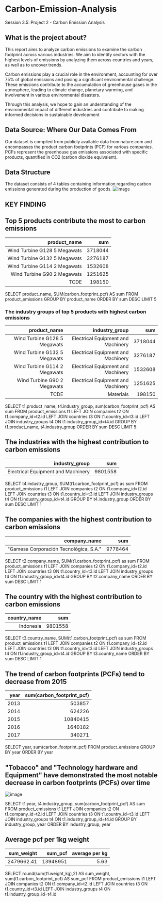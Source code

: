# Carbon-Emission-Analysis
Session 3.5: Project 2 - Carbon Emission Analysis
## What is the project about?
This report aims to analyze carbon emissions to examine the carbon footprint across various industries. We aim to identify sectors with the highest levels of emissions by analyzing them across countries and years, as well as to uncover trends.

Carbon emissions play a crucial role in the environment, accounting for over 75% of global emissions and posing a significant environmental challenge. These emissions contribute to the accumulation of greenhouse gases in the atmosphere, leading to climate change, planetary warming, and involvement in various environmental disasters.

Through this analysis, we hope to gain an understanding of the environmental impact of different industries and contribute to making informed decisions in sustainable development

## Data Source: Where Our Data Comes From
Our dataset is compiled from publicly available data from nature.com and encompasses the product carbon footprints (PCF) for various companies. PCFs represent the greenhouse gas emissions associated with specific products, quantified in CO2 (carbon dioxide equivalent).

## Data Structure
The dataset consists of 4 tables containing information regarding carbon emissions generated during the production of goods.
![image](https://github.com/user-attachments/assets/3144c97c-6d2d-4d32-baae-0e7c7ea58993)

## KEY FINDING
## Top 5 products contribute the most to carbon emissions

| product_name                 | sum     | 
| ---------------------------: | ------: | 
| Wind Turbine G128 5 Megawats | 3718044 | 
| Wind Turbine G132 5 Megawats | 3276187 | 
| Wind Turbine G114 2 Megawats | 1532608 | 
| Wind Turbine G90 2 Megawats  | 1251625 | 
| TCDE                         | 198150  | 

SELECT product_name, SUM(carbon_footprint_pcf) AS sum
FROM product_emissions
GROUP BY product_name
ORDER BY sum DESC
LIMIT 5

### The industry groups of top 5 products with highest carbon emissions 
| product_name                 | industry_group                     | sum     | 
| ---------------------------: | ---------------------------------: | ------: | 
| Wind Turbine G128 5 Megawats | Electrical Equipment and Machinery | 3718044 | 
| Wind Turbine G132 5 Megawats | Electrical Equipment and Machinery | 3276187 | 
| Wind Turbine G114 2 Megawats | Electrical Equipment and Machinery | 1532608 | 
| Wind Turbine G90 2 Megawats  | Electrical Equipment and Machinery | 1251625 | 
| TCDE                         | Materials                          | 198150  | 

SELECT t1.product_name, t4.industry_group, sum(carbon_footprint_pcf) AS sum
FROM product_emissions t1
LEFT JOIN companies t2 ON t1.company_id=t2.id
LEFT JOIN countries t3 ON t1.country_id=t3.id
LEFT JOIN industry_groups t4 ON t1.industry_group_id=t4.id
GROUP BY t1.product_name, t4.industry_group
ORDER BY sum DESC
LIMIT 5

## The industries with the highest contribution to carbon emissions
| industry_group                     | sum     | 
| ---------------------------------: | ------: | 
| Electrical Equipment and Machinery | 9801558 | 

SELECT t4.industry_group, SUM(t1.carbon_footprint_pcf) as sum
FROM product_emissions t1
LEFT JOIN companies t2 ON t1.company_id=t2.id
LEFT JOIN countries t3 ON t1.country_id=t3.id
LEFT JOIN industry_groups t4 ON t1.industry_group_id=t4.id
GROUP BY t4.industry_group
ORDER BY sum DESC 
LIMIT 1
## The companies with the highest contribution to carbon emissions
| company_name                           | sum     | 
| -------------------------------------: | ------: | 
| "Gamesa Corporación Tecnológica, S.A." | 9778464 | 

SELECT t2.company_name, SUM(t1.carbon_footprint_pcf) as sum
FROM product_emissions t1
LEFT JOIN companies t2 ON t1.company_id=t2.id
LEFT JOIN countries t3 ON t1.country_id=t3.id
LEFT JOIN industry_groups t4 ON t1.industry_group_id=t4.id
GROUP BY t2.company_name
ORDER BY sum DESC 
LIMIT 1

## The country with the highest contribution to carbon emissions
| country_name | sum     | 
| -----------: | ------: | 
| Indonesia    | 9801558 | 

SELECT t3.country_name, SUM(t1.carbon_footprint_pcf) as sum
FROM product_emissions t1
LEFT JOIN companies t2 ON t1.company_id=t2.id
LEFT JOIN countries t3 ON t1.country_id=t3.id
LEFT JOIN industry_groups t4 ON t1.industry_group_id=t4.id
GROUP BY t3.country_name
ORDER BY sum DESC 
LIMIT 1

## The trend of carbon footprints (PCFs) tend to decrease from 2015
| year | sum(carbon_footprint_pcf) | 
| ---: | ------------------------: | 
| 2013 | 503857                    | 
| 2014 | 624226                    | 
| 2015 | 10840415                  | 
| 2016 | 1640182                   | 
| 2017 | 340271                    | 

SELECT year, sum(carbon_footprint_pcf)
FROM product_emissions
GROUP BY year
ORDER BY year

## "Tobacco" and "Technology hardware and Equipment" have demonstrated the most notable decrease in carbon footprints (PCFs) over time

![image](https://github.com/user-attachments/assets/cba48614-9879-4d8d-93b6-b4d578a52dee)

SELECT t1.year, t4.industry_group, sum(carbon_footprint_pcf) AS sum
FROM product_emissions t1
LEFT JOIN companies t2 ON t1.company_id=t2.id
LEFT JOIN countries t3 ON t1.country_id=t3.id
LEFT JOIN industry_groups t4 ON t1.industry_group_id=t4.id
GROUP BY industry_group, year
ORDER BY industry_group, year

## Average pcf per 1kg weight
| sum_weight      | sum_pcf  | average per kg
| --------------: | -------: | -------:
| 2479662.41      | 13948951 | 5.63

SELECT round(sum(t1.weight_kg),2) AS sum_weight, sum(t1.carbon_footprint_pcf) AS sum_pcf
FROM product_emissions t1
LEFT JOIN companies t2 ON t1.company_id=t2.id
LEFT JOIN countries t3 ON t1.country_id=t3.id
LEFT JOIN industry_groups t4 ON t1.industry_group_id=t4.id




